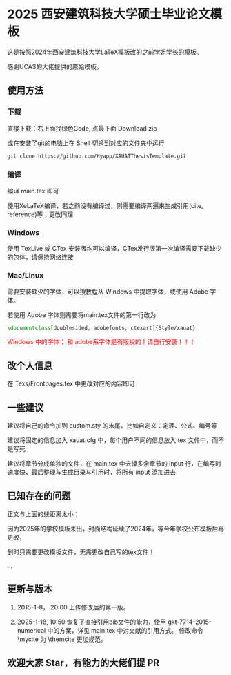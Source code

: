 # 2025 西安建筑科技大学硕士毕业论文模板

这是按照2024年西安建筑科技大学LaTeX模板改的之前学姐学长的模板。

感谢UCAS的大佬提供的原始模板。


## 使用方法

### 下载
直接下载：右上面找绿色Code, 点最下面 Download zip

或在安装了git的电脑上在 Shell 切换到对应的文件夹中运行

```Shell
git clone https://github.com/Hyapp/XAUATThesisTemplate.git
```
### 编译

编译 main.tex 即可

使用XeLaTeX编译，若之前没有编译过，则需要编译两遍来生成引用(cite, reference)等；更改同理

### Windows
使用 TexLive 或 CTex 安装版均可以编译，CTex发行版第一次编译需要下载缺少的包体，请保持网络连接

### Mac/Linux
需要安装缺少的字体，可以搜教程从 Windows 中提取字体，或使用 Adobe 字体。

若使用 Adobe 字体则需要将main.tex文件的第一行改为

```latex
\documentclass[doublesided, adobefonts, ctexart]{Style/xauat}
```

<font color=red> Windows 中的字体； 和 adobe系字体是有版权的！请自行安装！！！ </font>

## 改个人信息
在 Texs/Frontpages.tex 中更改对应的内容即可

## 一些建议

建议将自己的命令加到 custom.sty 的末尾，比如自定义：定理、公式、编号等

建议将固定的信息加入 xauat.cfg 中，每个用户不同的信息放入 tex 文件中，而不是写死

建议将章节分成单独的文件，在 main.tex 中去掉多余章节的 input 行，在编写时速度快，最后整理与生成目录与引用时，将所有 input 添加进去

## 已知存在的问题

正文与上面的线距离太小；

因为2025年的学校模板未出，封面结构延续了2024年，等今年学校公布模板后再更改，

到时只需要更改模板文件，无需更改自己写的tex文件！

...

## 更新与版本
1. 2015-1-8， 20:00
上传修改后的第一版。

2. 2025-1-18, 10:50
恢复了直接引用bib文件的能力，使用 gkt-7714-2015-numerical 中的方案，详见 main.tex 中对文献的引用方式。
修改命令 \mycite 为 \themcite 更加规范。

## 欢迎大家 Star，有能力的大佬们提 PR 